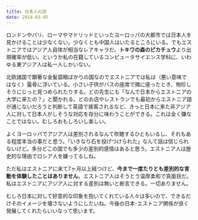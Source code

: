 ```yaml
---
title: 日本人の話
date: 2014-03-05
---
```


ロンドンやパリ、ローマやマドリッドといったヨーロッパの大都市では日本人を見かけることは少なくない。少なくとも中国人はいたるところにいる。でもエストニアではアジア人自体が相当なレアキャラだ。**トキワの森のピカチュウ**より出現確率が低い。というか私の在籍しているコンピュータサイエンス学科に、いわゆる東アジア人は私一人しかいない。

北欧諸国で顕著な金髪碧眼ばかりの国なのでエストニアでは私は（悪い意味ではなく）露骨に浮いている。小さい子供がバスの座席で隣に座ったとき、物珍しそうにじっと見つめられたりする。どの先生にも「なんで日本からエストニアの大学に来たの？」と聞かれる。どのお店やレストランでも最初からエストニア語が通じないだろうと判断して英語で接客されるなど、きっと日本に来た非アジア人に対して日本人がしそうな対応を存分に味わうことができる。これは全く嫌なことではない。むしろおもしろいし楽しい。

よくヨーロッパでアジア人は差別されるなんて吹聴するひともいるし、それもある程度本当の事だと思う。「いきなり石を投げつけられた」なんて話は信じられないけど。多分どこの国でも多少の差別的感情はあると思う。エストニア人は歴史的な理由でロシア人を嫌ってるしね。

ただ私はエストニアに来て7ヶ月以上経つけど、**今まで一度たりとも差別的な言動を体験したことはありません**。エストニア人はそうとう温厚柔和で真面目だ。私はエストニアにアジア人に対する差別は無いと断言できる。一切ありません。

むしろ日本に対して好意的な印象を抱いてくれている人々は多いので、できるだけそのイメージを壊さないようにしたいね。今後の日本-エストニア関係が良く発展してくれたらいいなって思います。
